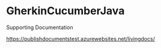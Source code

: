 # GherkinCucumberJava
Supporting Documentation

https://publishdocumentstest.azurewebsites.net/livingdocs/
